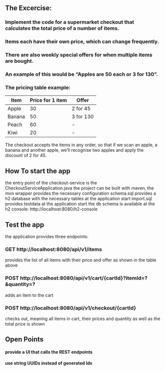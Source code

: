 ## The Excercise:

### Implement the code for a supermarket checkout that calculates the total price of a number of items.

### Items each have their own price, which can change frequently.

### There are also weekly special offers for when multiple items are bought.

### An example of this would be “Apples are 50 each or 3 for 130”.

### The pricing table example:

| Item   |Price for 1 item | Offer                |
|--------|-----------------|----------------------|
| Apple  | 30              | 2 for 45             |
| Banana | 50              | 3 for 130            |
| Peach  | 60              |  -                   |
| Kiwi   | 20              |  -                   |

The checkout accepts the items in any order, so that if we scan an apple, a banana and another apple, we’ll recognise two apples and apply the discount of 2 for 45.

## How To start the app
the entry point of the checkout-service is the CheckoutServiceApplication.java
the project can be built with maven, the mvn wrapper provides the necessary configuration
schema.sql provides a h2 database with the necessary tables at the application start
import.sql provides testdata at the application start
the db schema is available at the h2 console: http://localhost:8080/h2-console

## Test the app
 the application provides three endpoints:
 ### GET http://localhost:8080/api/v1/items
 provides the list of all items with their price and offer as shown in the table above
 ### POST http://localhost:8080/api/v1/cart/{cartId}?itemId=?&quantity=?
 adds an item to the cart
 ### POST http://localhost:8080/api/v1/checkout/{cartId} 
 checks out, meaning all items in cart, their prices and quantity as well as the total price is shown

## Open Points
#### provide a UI that calls the REST endpoints
#### use string UUIDs instead of generated Ids
